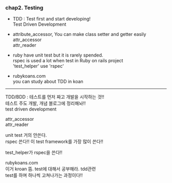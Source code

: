 
### chap2. Testing
- TDD : Test first and start developing! <br>
Test Driven Development

- attribute_accessor, You can make class setter and getter easily<br>
attr_accessor<br>
attr_reader

- ruby have unit test but it is rarely spended.<br>
rspec is used a lot when test in Ruby on rails project<br>
'test_helper' use 'rspec'

- rubykoans.com <br>
you can study about TDD in koan

---

TDD/BDD : 테스트를 먼저 짜고 개발을 시작하는 것!!<br>
테스트 주도 개발, 개념 블로그에 정리해놔!!<br>
test driven development

attr_accessor<br>
attr_reader

unit test 거의 안쓴다.<br>
rspec 쓴다!! 이 test framework를 가장 많이 쓴다!!

test_helper가 rspec을 쓴다!!


rubykoans.com<br>
이거 kroan 뜸. test에 대해서 공부해라. tdd관련<br>
test를 하며 하나씩 고쳐나가는 과정이다!!

